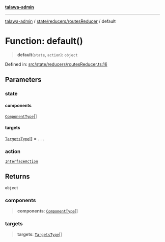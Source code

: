 [**talawa-admin**](../../../../README.md)

***

[talawa-admin](../../../../README.md) / [state/reducers/routesReducer](../README.md) / default

# Function: default()

> **default**(`state`, `action`): `object`

Defined in: [src/state/reducers/routesReducer.ts:16](https://github.com/gautam-divyanshu/talawa-admin/blob/cfee07d9592eee1569f258baf49181c393e48f1b/src/state/reducers/routesReducer.ts#L16)

## Parameters

### state

#### components

[`ComponentType`](../type-aliases/ComponentType.md)[]

#### targets

[`TargetsType`](../type-aliases/TargetsType.md)[] = `...`

### action

[`InterfaceAction`](../../../helpers/Action/interfaces/InterfaceAction.md)

## Returns

`object`

### components

> **components**: [`ComponentType`](../type-aliases/ComponentType.md)[]

### targets

> **targets**: [`TargetsType`](../type-aliases/TargetsType.md)[]
